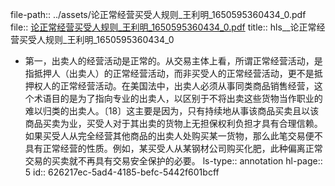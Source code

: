 file-path:: ../assets/论正常经营买受人规则_王利明_1650595360434_0.pdf
file:: [论正常经营买受人规则_王利明_1650595360434_0.pdf](../assets/论正常经营买受人规则_王利明_1650595360434_0.pdf)
title:: hls__论正常经营买受人规则_王利明_1650595360434_0

- 第一，出卖人的经营活动是正常的。从交易主体上看，所谓正常经营活动，是指抵押人（出卖人）的正常经营活动，而非买受人的正常经营活动，更不是抵押权人的正常经营活动。在美国法中，出卖人必须从事同类商品销售经营，这个术语目的是为了指向专业的出卖人，以区别于不将出卖这些货物当作职业的难以归类的出卖人。〔18〕这主要是因为，只有持续地从事该商品买卖且以该商品买卖为业，买受人对于其出卖的货物上无担保权利负担才具有合理信赖。如果买受人从完全经营其他商品的出卖人处购买某一货物，那么此笔交易便不具有正常经营的性质。例如，某买受人从某钢材公司购买化肥，此种偏离正常交易的买卖就不再具有交易安全保护的必要。
  ls-type:: annotation
  hl-page:: 5
  id:: 626217ec-5ad4-4185-befc-5442f601bcff